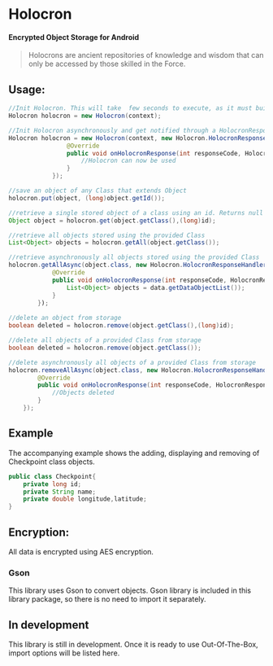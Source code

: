 # Holocron
<h4>Encrypted Object Storage for Android</h4>
<blockquote>Holocrons are ancient repositories of knowledge and wisdom that can only be accessed by those skilled in the Force.</blockquote>

## Usage:

```java
//Init Holocron. This will take  few seconds to execute, as it must build encryption resources.
Holocron holocron = new Holocron(context);

//Init Holocron asynchronously and get notified through a HolocronResponseHandler interface when Holocron is ready.
Holocron holocron = new Holocron(context, new Holocron.HolocronResponseHandler() {
                @Override
                public void onHolocronResponse(int responseCode, HolocronResponse response) {
                    //Holocron can now be used
                }
            });

//save an object of any Class that extends Object
holocron.put(object, (long)object.getId());

//retrieve a single stored object of a class using an id. Returns null if no object matches both class and id
Object object = holocron.get(object.getClass(),(long)id);

//retrieve all objects stored using the provided Class
List<Object> objects = holocron.getAll(object.getClass());

//retrieve asynchronously all objects stored using the provided Class
holocron.getAllAsync(object.class, new Holocron.HolocronResponseHandler() {
            @Override
            public void onHolocronResponse(int responseCode, HolocronResponse response) {
                List<Object> objects = data.getDataObjectList());
            }
        });
                
//delete an object from storage
boolean deleted = holocron.remove(object.getClass(),(long)id);

//delete all objects of a provided Class from storage
boolean deleted = holocron.remove(object.getClass());

//delete asynchronously all objects of a provided Class from storage
holocron.removeAllAsync(object.class, new Holocron.HolocronResponseHandler() {
        @Override
        public void onHolocronResponse(int responseCode, HolocronResponse response) {
            //Objects deleted
        }
    });
```

## Example
The accompanying example shows the adding, displaying and removing of Checkpoint class objects.

```java
public class Checkpoint{
    private long id;
    private String name;
    private double longitude,latitude;
}
```

## Encryption:
All data is encrypted using AES encryption.

### Gson
This library uses Gson to convert objects. Gson library is included in this library package, so there is no need to import it separately.


## In development
This library is still in development. Once it is ready to use Out-Of-The-Box, import options will be listed here.
